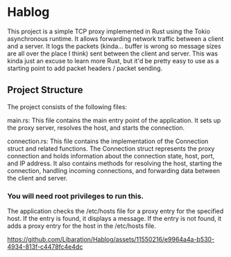 # Hablog
This project is a simple TCP proxy implemented in Rust using the Tokio asynchronous runtime. 
It allows forwarding network traffic between a client and a server. It logs the packets (kinda... buffer is wrong so message sizes are all over the place I think) sent between the client and server.
This was kinda just an excuse to learn more Rust, but it'd be pretty easy to use as a starting point to add packet headers / packet sending.

## Project Structure
The project consists of the following files:

main.rs: This file contains the main entry point of the application. It sets up the proxy server, resolves the host, and starts the connection.

connection.rs: This file contains the implementation of the Connection struct and related functions. The Connection struct represents the proxy connection and holds information about the connection state, host, port, and IP address. It also contains methods for resolving the host, starting the connection, handling incoming connections, and forwarding data between the client and server.

### You will need root privileges to run this.
The application checks the /etc/hosts file for a proxy entry for the specified host. If the entry is found, it displays a message. If the entry is not found, it adds a proxy entry for the host in the /etc/hosts file.





https://github.com/Libaration/Hablog/assets/11550216/e9964a4a-b530-4934-813f-c4478fc4e4dc

